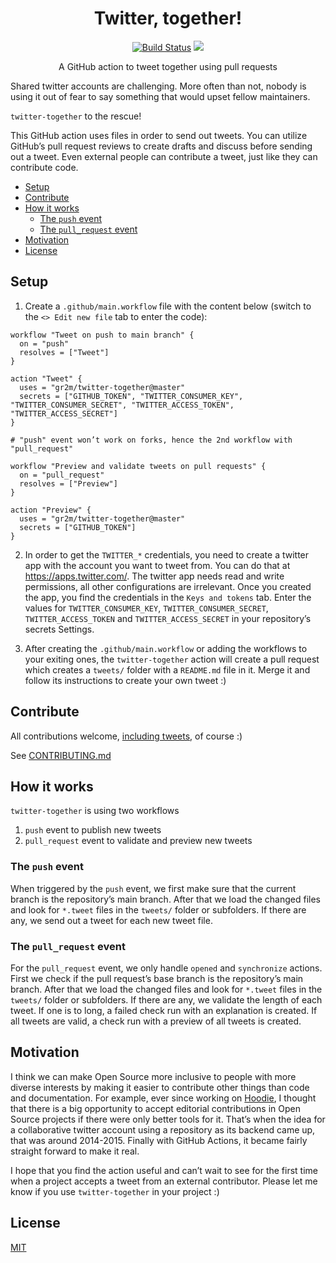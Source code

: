 <h1 align="center">Twitter, together!</h1>

<p align="center">
  <a href="https://travis-ci.com/gr2m/twitter-together" rel="nofollow"><img alt="Build Status" src="https://travis-ci.com/gr2m/twitter-together.svg?token=SMJUtZjXxPL3JRiMCqHx&branch=master"></a>
  <a href="https://greenkeeper.io/" rel="nofollow"><img src="https://badges.greenkeeper.io/gr2m/twitter-together.svg?token=fec4ee116d4210bb3f03e13bed6266d5fc8e8764def4f269753e522abfba3a19&ts=1550824957051"></a>
</p>

<p align="center">A GitHub action to tweet together using pull requests</p>

Shared twitter accounts are challenging. More often than not, nobody is using it out of fear to say something that would upset fellow maintainers.

`twitter-together` to the rescue!

This GitHub action uses files in order to send out tweets. You can utilize GitHub’s pull request reviews to create drafts and discuss before sending out a tweet. Even external people can contribute a tweet, just like they can contribute code.

<!-- toc -->

- [Setup](#setup)
- [Contribute](#contribute)
- [How it works](#how-it-works)
  * [The `push` event](#the-push-event)
  * [The `pull_request` event](#the-pull_request-event)
- [Motivation](#motivation)
- [License](#license)

<!-- tocstop -->

## Setup

1. Create a `.github/main.workflow` file with the content below (switch to the <kbd>`<> Edit new file`</kbd> tab to enter the code):

  ```workflow
  workflow "Tweet on push to main branch" {
    on = "push"
    resolves = ["Tweet"]
  }

  action "Tweet" {
    uses = "gr2m/twitter-together@master"
    secrets = ["GITHUB_TOKEN", "TWITTER_CONSUMER_KEY", "TWITTER_CONSUMER_SECRET", "TWITTER_ACCESS_TOKEN", "TWITTER_ACCESS_SECRET"]
  }

  # "push" event won’t work on forks, hence the 2nd workflow with "pull_request"

  workflow "Preview and validate tweets on pull requests" {
    on = "pull_request"
    resolves = ["Preview"]
  }

  action "Preview" {
    uses = "gr2m/twitter-together@master"
    secrets = ["GITHUB_TOKEN"]
  }
  ```

2. In order to get the `TWITTER_*` credentials, you need to create a twitter app with the account you want to tweet from. You can do that at https://apps.twitter.com/. The twitter app needs read and write permissions, all other configurations are irrelevant. Once you created the app, you find the credentials in the  <kbd>`Keys and tokens`</kbd>  tab. Enter the values for `TWITTER_CONSUMER_KEY`, `TWITTER_CONSUMER_SECRET`, `TWITTER_ACCESS_TOKEN` and `TWITTER_ACCESS_SECRET` in your repository’s secrets Settings.

3. After creating the `.github/main.workflow` or adding the workflows to your exiting ones, the `twitter-together` action will create a pull request which creates a `tweets/` folder with a `README.md` file in it. Merge it and follow its instructions to create your own tweet :)

## Contribute

All contributions welcome, [including tweets](tweets/), of course :) 

See [CONTRIBUTING.md](CONTRIBUTING.md)

## How it works

`twitter-together` is using two workflows

1. `push` event to publish new tweets
2. `pull_request` event to validate and preview new tweets

### The `push` event

When triggered by the `push` event, we first make sure that the current branch is the repository’s main branch. After that we load the changed files and look for `*.tweet` files in the `tweets/` folder or subfolders. If there are any, we send out a tweet for each new tweet file.

### The `pull_request` event

For the `pull_request` event, we only handle `opened` and `synchronize` actions. First we check if the pull request’s base branch is the repository’s main branch. After that we load the changed files and look for `*.tweet` files in the `tweets/` folder or subfolders. If there are any, we validate the length of each tweet. If one is to long, a failed check run with an explanation is created. If all tweets are valid, a check run with a preview of all tweets is created.

## Motivation

I think we can make Open Source more inclusive to people with more diverse interests by making it easier to contribute other things than code and documentation. For example, ever since working on [Hoodie](http://hood.ie/intro/), I thought that there is a big opportunity to accept editorial contributions in Open Source projects if there were only better tools for it. That’s when the idea for a collaborative twitter account using a repository as its backend came up, that was around 2014-2015. Finally with GitHub Actions, it became fairly straight forward to make it real.

I hope that you find the action useful and can’t wait to see for the first time when a project accepts a tweet from an external contributor. Please let me know if you use `twitter-together` in your project :)

## License

[MIT](LICENSE)
